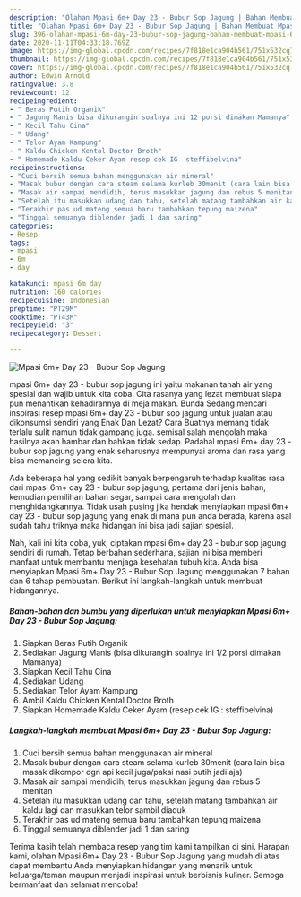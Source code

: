 ```yaml
---
description: "Olahan Mpasi 6m+ Day 23 - Bubur Sop Jagung | Bahan Membuat Mpasi 6m+ Day 23 - Bubur Sop Jagung Yang Sedap"
title: "Olahan Mpasi 6m+ Day 23 - Bubur Sop Jagung | Bahan Membuat Mpasi 6m+ Day 23 - Bubur Sop Jagung Yang Sedap"
slug: 396-olahan-mpasi-6m-day-23-bubur-sop-jagung-bahan-membuat-mpasi-6m-day-23-bubur-sop-jagung-yang-sedap
date: 2020-11-11T04:33:18.769Z
image: https://img-global.cpcdn.com/recipes/7f818e1ca904b561/751x532cq70/mpasi-6m-day-23-bubur-sop-jagung-foto-resep-utama.jpg
thumbnail: https://img-global.cpcdn.com/recipes/7f818e1ca904b561/751x532cq70/mpasi-6m-day-23-bubur-sop-jagung-foto-resep-utama.jpg
cover: https://img-global.cpcdn.com/recipes/7f818e1ca904b561/751x532cq70/mpasi-6m-day-23-bubur-sop-jagung-foto-resep-utama.jpg
author: Edwin Arnold
ratingvalue: 3.8
reviewcount: 12
recipeingredient:
- " Beras Putih Organik"
- " Jagung Manis bisa dikurangin soalnya ini 12 porsi dimakan Mamanya"
- " Kecil Tahu Cina"
- " Udang"
- " Telor Ayam Kampung"
- " Kaldu Chicken Kental Doctor Broth"
- " Homemade Kaldu Ceker Ayam resep cek IG  steffibelvina"
recipeinstructions:
- "Cuci bersih semua bahan menggunakan air mineral"
- "Masak bubur dengan cara steam selama kurleb 30menit (cara lain bisa masak dikompor dgn api kecil juga/pakai nasi putih jadi aja)"
- "Masak air sampai mendidih, terus masukkan jagung dan rebus 5 menitan"
- "Setelah itu masukkan udang dan tahu, setelah matang tambahkan air kaldu lagi dan masukkan telor sambil diaduk"
- "Terakhir pas ud mateng semua baru tambahkan tepung maizena"
- "Tinggal semuanya diblender jadi 1 dan saring"
categories:
- Resep
tags:
- mpasi
- 6m
- day

katakunci: mpasi 6m day 
nutrition: 160 calories
recipecuisine: Indonesian
preptime: "PT29M"
cooktime: "PT43M"
recipeyield: "3"
recipecategory: Dessert

---
```



![Mpasi 6m+ Day 23 - Bubur Sop Jagung](https://img-global.cpcdn.com/recipes/7f818e1ca904b561/751x532cq70/mpasi-6m-day-23-bubur-sop-jagung-foto-resep-utama.jpg)


mpasi 6m+ day 23 - bubur sop jagung ini yaitu makanan tanah air yang spesial dan wajib untuk kita coba. Cita rasanya yang lezat membuat siapa pun menantikan kehadirannya di meja makan.
Bunda Sedang mencari inspirasi resep mpasi 6m+ day 23 - bubur sop jagung untuk jualan atau dikonsumsi sendiri yang Enak Dan Lezat? Cara Buatnya memang tidak terlalu sulit namun tidak gampang juga. semisal salah mengolah maka hasilnya akan hambar dan bahkan tidak sedap. Padahal mpasi 6m+ day 23 - bubur sop jagung yang enak seharusnya mempunyai aroma dan rasa yang bisa memancing selera kita.

Ada beberapa hal yang sedikit banyak berpengaruh terhadap kualitas rasa dari mpasi 6m+ day 23 - bubur sop jagung, pertama dari jenis bahan, kemudian pemilihan bahan segar, sampai cara mengolah dan menghidangkannya. Tidak usah pusing jika hendak menyiapkan mpasi 6m+ day 23 - bubur sop jagung yang enak di mana pun anda berada, karena asal sudah tahu triknya maka hidangan ini bisa jadi sajian spesial.




Nah, kali ini kita coba, yuk, ciptakan mpasi 6m+ day 23 - bubur sop jagung sendiri di rumah. Tetap berbahan sederhana, sajian ini bisa memberi manfaat untuk membantu menjaga kesehatan tubuh kita. Anda bisa menyiapkan Mpasi 6m+ Day 23 - Bubur Sop Jagung menggunakan 7 bahan dan 6 tahap pembuatan. Berikut ini langkah-langkah untuk membuat hidangannya.

<!--inarticleads1-->

##### Bahan-bahan dan bumbu yang diperlukan untuk menyiapkan Mpasi 6m+ Day 23 - Bubur Sop Jagung:

1. Siapkan  Beras Putih Organik
1. Sediakan  Jagung Manis (bisa dikurangin soalnya ini 1/2 porsi dimakan Mamanya)
1. Siapkan  Kecil Tahu Cina
1. Sediakan  Udang
1. Sediakan  Telor Ayam Kampung
1. Ambil  Kaldu Chicken Kental Doctor Broth
1. Siapkan  Homemade Kaldu Ceker Ayam (resep cek IG : steffibelvina)




<!--inarticleads2-->

##### Langkah-langkah membuat Mpasi 6m+ Day 23 - Bubur Sop Jagung:

1. Cuci bersih semua bahan menggunakan air mineral
1. Masak bubur dengan cara steam selama kurleb 30menit (cara lain bisa masak dikompor dgn api kecil juga/pakai nasi putih jadi aja)
1. Masak air sampai mendidih, terus masukkan jagung dan rebus 5 menitan
1. Setelah itu masukkan udang dan tahu, setelah matang tambahkan air kaldu lagi dan masukkan telor sambil diaduk
1. Terakhir pas ud mateng semua baru tambahkan tepung maizena
1. Tinggal semuanya diblender jadi 1 dan saring




Terima kasih telah membaca resep yang tim kami tampilkan di sini. Harapan kami, olahan Mpasi 6m+ Day 23 - Bubur Sop Jagung yang mudah di atas dapat membantu Anda menyiapkan hidangan yang menarik untuk keluarga/teman maupun menjadi inspirasi untuk berbisnis kuliner. Semoga bermanfaat dan selamat mencoba!
